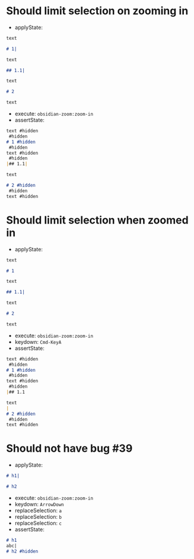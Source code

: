 # Should limit selection on zooming in

- applyState:

```md
text

# 1|

text

## 1.1|

text

# 2

text
```

- execute: `obsidian-zoom:zoom-in`
- assertState:

```md
text #hidden
 #hidden
# 1 #hidden
 #hidden
text #hidden
 #hidden
|## 1.1|

text

# 2 #hidden
 #hidden
text #hidden
```

# Should limit selection when zoomed in

- applyState:

```md
text

# 1

text

## 1.1|

text

# 2

text
```

- execute: `obsidian-zoom:zoom-in`
- keydown: `Cmd-KeyA`
- assertState:

```md
text #hidden
 #hidden
# 1 #hidden
 #hidden
text #hidden
 #hidden
|## 1.1

text
|
# 2 #hidden
 #hidden
text #hidden
```

# Should not have bug #39

- applyState:

```md
# h1|

# h2
```

- execute: `obsidian-zoom:zoom-in`
- keydown: `ArrowDown`
- replaceSelection: `a`
- replaceSelection: `b`
- replaceSelection: `c`
- assertState:

```md
# h1
abc|
# h2 #hidden
```
